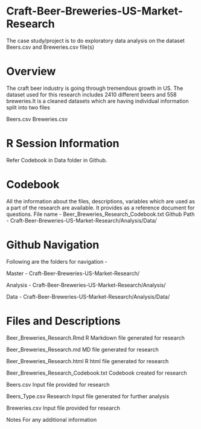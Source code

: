 # Craft-Beer-Breweries-US-Market-Research
The case study/project is to do exploratory data analysis on the dataset Beers.csv and Breweries.csv file(s) 

Overview
========
The craft beer industry is going through tremendous growth in US. The dataset used for this research includes 2410 different beers and 558 breweries.It is a cleaned datasets which are having individual information split into two files

Beers.csv
Breweries.csv

R Session Information
=====================
Refer Codebook in Data folder in Github.

Codebook
========
All the information about the files, descriptions, variables which are used as a part of the research are available.
It provides as a reference document for questions.
File name - Beer_Breweries_Research_Codebook.txt
Github Path - Craft-Beer-Breweries-US-Market-Research/Analysis/Data/

Github Navigation
=================

Following are the folders for navigation - 

Master  - Craft-Beer-Breweries-US-Market-Research/

Analysis  - Craft-Beer-Breweries-US-Market-Research/Analysis/

Data  - Craft-Beer-Breweries-US-Market-Research/Analysis/Data/


Files and Descriptions
======================
Beer_Breweries_Research.Rmd                   R Markdown file generated for research

Beer_Breweries_Research.md                    MD file generated for research

Beer_Breweries_Research.html                  R html file generated for research

Beer_Breweries_Research_Codebook.txt          Codebook created for research

Beers.csv                                     Input file provided for research

Beers_Type.csv                                Research Input file generated for further analysis

Breweries.csv                                 Input file provided for research

Notes                                         For any additional information

